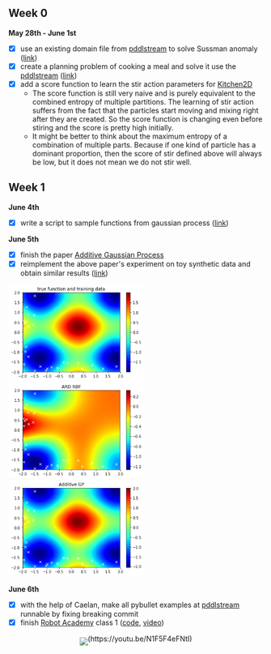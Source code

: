 ## Week 0
__May 28th - June 1st__ 
- [X] use an existing domain file from [pddlstream](https://github.com/caelan/pddlstream) to solve Sussman anomaly ([link](https://github.com/jingxixu/lis-work/tree/master/pddl_examples/sussman_anomaly))
- [X] create a planning problem of cooking a meal and solve it use the [pddlstream](https://github.com/caelan/pddlstream) ([link](https://github.com/jingxixu/lis-work/tree/master/pddl_examples/cook_meal))
- [X] add a score function to learn the stir action parameters for [Kitchen2D](https://github.com/JingxiXu/Kitchen2D)
  - The score function is still very naive and is purely equivalent to the combined entropy of multiple partitions. The learning of stir action suffers 
  from the fact that the particles start moving and mixing right after they are created. So the score function is changing even before stiring 
  and the score is pretty high initially.
  - It might be better to think about the maximum entropy of a combination of multiple parts. Because if one kind of particle has a dominant 
  proportion, then the score of stir defined above will always be low, but it does not mean we do not stir well.

## Week 1
__June 4th__
- [X] write a script to sample functions from gaussian process ([link](https://github.com/jingxixu/lis-work/tree/master/gaussian_process))

__June 5th__
- [X] finish the paper [Additive Gaussian Process](https://arxiv.org/abs/1112.4394)
- [X] reimplement the above paper's experiment on toy synthetic data and obtain similar results ([link](https://github.com/jingxixu/lis-work/blob/master/additive-gps/sythetic_demo.ipynb))

<img src="https://github.com/jingxixu/lis-work/blob/master/imgs/true.png" height="190"> &emsp;
<img src="https://github.com/jingxixu/lis-work/blob/master/imgs/ard_rbf.png" height="190"> &emsp;
<img src="https://github.com/jingxixu/lis-work/blob/master/imgs/additive_gp_sythetic.png" height="190"> &emsp;

__June 6th__
- [X] with the help of Caelan, make all pybullet examples at [pddlstream](https://github.com/caelan/pddlstream) runnable by fixing breaking commit
- [X] finish [Robot Academy](https://github.com/Learning-and-Intelligent-Systems/lis_pr2_pkg/wiki/Robot-Academy) class 1 ([code](https://github.com/jingxixu/lis-work/blob/master/robot_accademy/dance_jingxi.py), [video](https://youtu.be/N1F5F4eFNtI))

<p align="center">
  <img align="middle" src="https://img.youtube.com/vi/N1F5F4eFNtI/0.jpg" height="180">(https://youtu.be/N1F5F4eFNtI)
</p>
